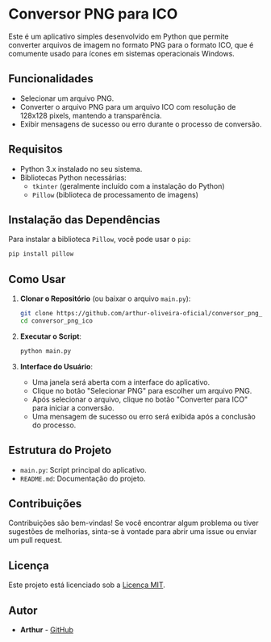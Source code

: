 # Conversor PNG para ICO

Este é um aplicativo simples desenvolvido em Python que permite converter arquivos de imagem no formato PNG para o formato ICO, que é comumente usado para ícones em sistemas operacionais Windows.

## Funcionalidades

- Selecionar um arquivo PNG.
- Converter o arquivo PNG para um arquivo ICO com resolução de 128x128 pixels, mantendo a transparência.
- Exibir mensagens de sucesso ou erro durante o processo de conversão.

## Requisitos

- Python 3.x instalado no seu sistema.
- Bibliotecas Python necessárias:
  - `tkinter` (geralmente incluído com a instalação do Python)
  - `Pillow` (biblioteca de processamento de imagens)

## Instalação das Dependências

Para instalar a biblioteca `Pillow`, você pode usar o `pip`:

```bash
pip install pillow
```

## Como Usar

1. **Clonar o Repositório** (ou baixar o arquivo `main.py`):
   ```bash
   git clone https://github.com/arthur-oliveira-oficial/conversor_png_ico.git
   cd conversor_png_ico
   ```

2. **Executar o Script**:
   ```bash
   python main.py
   ```

3. **Interface do Usuário**:
   - Uma janela será aberta com a interface do aplicativo.
   - Clique no botão "Selecionar PNG" para escolher um arquivo PNG.
   - Após selecionar o arquivo, clique no botão "Converter para ICO" para iniciar a conversão.
   - Uma mensagem de sucesso ou erro será exibida após a conclusão do processo.

## Estrutura do Projeto

- `main.py`: Script principal do aplicativo.
- `README.md`: Documentação do projeto.

## Contribuições

Contribuições são bem-vindas! Se você encontrar algum problema ou tiver sugestões de melhorias, sinta-se à vontade para abrir uma issue ou enviar um pull request.

## Licença

Este projeto está licenciado sob a [Licença MIT](LICENSE).

## Autor

- **Arthur** - [GitHub](https://github.com/arthur-oliveira-oficial)